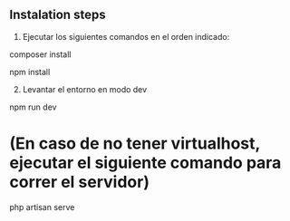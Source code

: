 ## Instalation steps

1) Ejecutar los siguientes comandos en el orden indicado:

composer install

npm install

2) Levantar el entorno en modo dev

npm run dev

# (En caso de no tener virtualhost, ejecutar el siguiente comando para correr el servidor)

php artisan serve